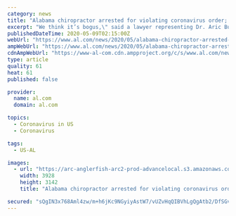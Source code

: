 ```yaml
---
category: news
title: "Alabama chiropractor arrested for violating coronavirus order; lawyer says case ‘unconstitutional’"
excerpt: "We think it’s bogus,\" said a lawyer representing Dr. Aric Butler, a chiropractor and gym owner in a small northwest Alabama town."
publishedDateTime: 2020-05-09T02:15:00Z
webUrl: "https://www.al.com/news/2020/05/alabama-chiropractor-arrested-for-violating-coronavirus-order-lawyer-says-case-unconstitutional.html"
ampWebUrl: "https://www.al.com/news/2020/05/alabama-chiropractor-arrested-for-violating-coronavirus-order-lawyer-says-case-unconstitutional.html?outputType=amp"
cdnAmpWebUrl: "https://www-al-com.cdn.ampproject.org/c/s/www.al.com/news/2020/05/alabama-chiropractor-arrested-for-violating-coronavirus-order-lawyer-says-case-unconstitutional.html?outputType=amp"
type: article
quality: 61
heat: 61
published: false

provider:
  name: al.com
  domain: al.com

topics:
  - Coronavirus in US
  - Coronavirus

tags:
  - US-AL

images:
  - url: "https://arc-anglerfish-arc2-prod-advancelocal.s3.amazonaws.com/public/WH72CD34LJGE7M234GAZGOQHCU.jpg"
    width: 3928
    height: 3142
    title: "Alabama chiropractor arrested for violating coronavirus order; lawyer says case ‘unconstitutional’"

secured: "sQgIN3x768Aml4zw/m+h6jKc9NGyiyAstW7/vUZvHqQIBVhLgQgAtb2/DfSGvmFe7we1oWaxCcXC27c5p/ZHggsHgLvRPYgoeoKjFequMrBP5XcjxZbkfn8XueX7dPkbUwaaiCVteHE5qpqGWRCrmIBFwquzWe2XEkEiREv34eR2jL1pL7pn1oUOCYZ/KRQplYx1msB5VBoGZnzR2MAte0y/35dn+N5zNxpiNkoDd06IQb6dT2MODxsOLE4/Mb36XYhkfUEaVjNN+AVWTignbgVwJ8HKv4H83gnmkFAwdXK9c6xXNOm0DgN235Br24328XPKfSYbYsBBZDZfpKmXdta+0N1/ZyTjT8asX28PyilOe7coO0SLve0PX6FIuIaHTL6S2T7OQX6UaRtn99zkGYCE3kUZpFwuaTFjGOPtmzXwqf7rKRk37gWcL1DUU20lkY3jm8GzDMbSFOPM2uOmS58stl3VHiD9oUw6DErVWFE=;uvfOayvjTAyvEDAg/L8AvA=="
---
```


